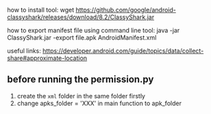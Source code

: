 how to install tool:
wget https://github.com/google/android-classyshark/releases/download/8.2/ClassyShark.jar



how to export manifest file using command line tool:
java -jar ClassyShark.jar -export file.apk AndroidManifest.xml


useful links:
https://developer.android.com/guide/topics/data/collect-share#approximate-location


## before running the permission.py
1. create the `xml` folder in the same folder firstly
2. change apks_folder = 'XXX' in main function to apk_folder





